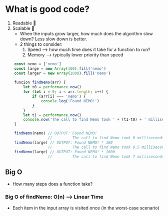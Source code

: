 # What is good code?
1. Readable 💎
2. Scalable 📐
    * When the inputs grow larger, how much does the algorithm slow down? Less slow down is better.
    * 2 things to consider:
        1. Speed --> how much time does it take for a function to run?
        2. Memory --> typically lower priority than speed
```javascript
    const nemo = ['nemo']
    const large = new Array(100).fill('nemo')
    const larger = new Array(1000).fill('nemo')
    
    funcion findNemo(arr) {
        let t0 = performance.now()
        for (let i = 0; i < arr.length; i++) {
            if (arr[i] === 'nemo') {
                console.log('Found NEMO!')
            }
        }
        let t1 = performance.now()
        console.now('The call to find Nemo took ' + (t1-t0) + ' milliseconds')
    }

    findNemo(nemo) // OUTPUT: Found NEMO!
                   //         The call to find Nemo took 0 milliseconds
    findNemo(large) // OUTPUT: Found NEMO! * 100
                   //         The call to find Nemo took 0.5 milliseconds
    findNemo(large) // OUTPUT: Found NEMO! * 1000
                   //         The call to find Nemo took 7 milliseconds
```

## Big O
* How many steps does a function take?

### Big O of findNemo: O(n) --> Linear Time
* Each item in the input array is visited once (in the worst-case scenario)

